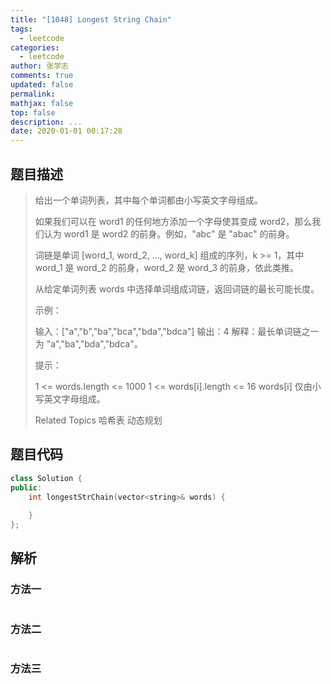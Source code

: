 ```yaml
---
title: "[1048] Longest String Chain"
tags:
  - leetcode
categories:
  - leetcode
author: 张学志
comments: true
updated: false
permalink:
mathjax: false
top: false
description: ...
date: 2020-01-01 00:17:28
---
```


## 题目描述

> 给出一个单词列表，其中每个单词都由小写英文字母组成。 
> 
> 如果我们可以在 word1 的任何地方添加一个字母使其变成 word2，那么我们认为 word1 是 word2 的前身。例如，"abc" 是 "abac" 的前身。 
> 
> 词链是单词 [word_1, word_2, ..., word_k] 组成的序列，k >= 1，其中 word_1 是 word_2 的前身，word_2 是 word_3 的前身，依此类推。 
> 
> 从给定单词列表 words 中选择单词组成词链，返回词链的最长可能长度。 
> 
> 
> 示例： 
> 
> 输入：["a","b","ba","bca","bda","bdca"]
> 输出：4
> 解释：最长单词链之一为 "a","ba","bda","bdca"。
> 
> 
> 
> 
> 提示： 
> 
> 
> 1 <= words.length <= 1000 
> 1 <= words[i].length <= 16 
> words[i] 仅由小写英文字母组成。 
> 
> 
> 
> Related Topics 哈希表 动态规划

## 题目代码

```cpp
class Solution {
public:
    int longestStrChain(vector<string>& words) {
        
    }
};
```

## 解析

### 方法一

```cpp

```

### 方法二

```cpp

```

### 方法三

```cpp

```

